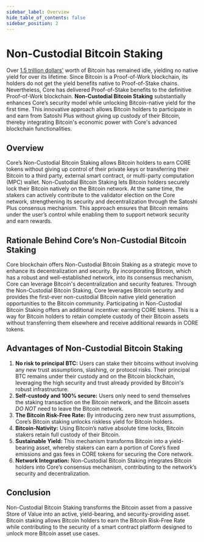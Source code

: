 ```yaml
---
sidebar_label: Overview
hide_table_of_contents: false
sidebar_position: 2
---
```

# Non-Custodial Bitcoin Staking

Over [1.5 trillion dollars'](https://www.coingecko.com/en/coins/bitcoin) worth of Bitcoin has remained idle, yielding no native yield for over its lifetime. Since Bitcoin is a Proof-of-Work blockchain, its holders do not get the yield benefits native to Proof-of-Stake chains. Nevertheless, Core has delivered Proof-of-Stake benefits to the definitive Proof-of-Work blockchain. **Non-Custodial Bitcoin Staking** substantially enhances Core’s security model while unlocking Bitcoin-native yield for the first time. This innovative approach allows Bitcoin holders to participate in and earn from Satoshi Plus without giving up custody of their Bitcoin, thereby integrating Bitcoin's economic power with Core's advanced blockchain functionalities.

## **Overview**

Core’s Non-Custodial Bitcoin Staking allows Bitcoin holders to earn CORE tokens without giving up control of their private keys or transferring their Bitcoin to a third party, external smart contract, or multi-party computation (MPC) wallet. Non-Custodial Bitcoin Staking lets Bitcoin holders securely lock their Bitcoin natively on the Bitcoin network. At the same time, the stakers can actively contribute to the validator election on the Core network, strengthening its security and decentralization through the Satoshi Plus consensus mechanism. This approach ensures that Bitcoin remains under the user’s control while enabling them to support network security and earn rewards.

## **Rationale Behind Core’s Non-Custodial Bitcoin Staking**

Core blockchain offers Non-Custodial Bitcoin Staking as a strategic move to enhance its decentralization and security. By incorporating Bitcoin, which has a robust and well-established network, into its consensus mechanism, Core can leverage Bitcoin's decentralization and security features. Through the Non-Custodial Bitcoin Staking, Core leverages Bitcoin security and provides the first-ever non-custodial Bitcoin native yield generation opportunities to the Bitcoin community. Participating in Non-Custodial Bitcoin Staking offers an additional incentive: earning CORE tokens. This is a way for Bitcoin holders to retain complete custody of their Bitcoin assets without transferring them elsewhere and receive additional rewards in CORE tokens.

## **Advantages of Non-Custodial Bitcoin Staking**

1. **No risk to principal BTC:** Users can stake their bitcoins without involving any new trust assumptions, slashing, or protocol risks. Their principal BTC remains under their custody and on the Bitcoin blockchain, leveraging the high security and trust already provided by Bitcoin's robust infrastructure.  
2. **Self-custody and 100% secure:** Users only need to send themselves the staking transaction on the Bitcoin network, and the Bitcoin assets _DO NOT_ need to leave the Bitcoin network.  
3. **The Bitcoin Risk-Free Rate:** By introducing zero new trust assumptions, Core’s Bitcoin staking unlocks riskless yield for Bitcoin holders.  
4. **Bitcoin-Nativity:** Using Bitcoin’s native absolute time locks, Bitcoin stakers retain full custody of their Bitcoin.  
5. **Sustainable Yield:** This mechanism transforms Bitcoin into a yield-bearing asset, whereby stakers can earn a portion of Core’s fixed emissions and gas fees in CORE tokens for securing the Core network.   
6. **Network Integration:** Non-Custodial Bitcoin Staking integrates Bitcoin holders into Core’s consensus mechanism, contributing to the network’s security and decentralization.

## **Conclusion**

Non-Custodial Bitcoin Staking transforms the Bitcoin asset from a passive Store of Value into an active, yield-bearing, and security-providing asset. Bitcoin staking allows Bitcoin holders to earn the Bitcoin Risk-Free Rate while contributing to the security of a smart contract platform designed to unlock more Bitcoin asset use cases.
